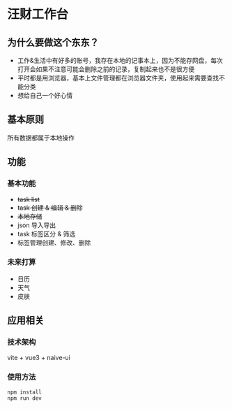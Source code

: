 # 汪财工作台

## 为什么要做这个东东？
- 工作&生活中有好多的账号，我存在本地的记事本上，因为不能存网盘，每次打开会如果不注意可能会删除之前的记录，复制起来也不是很方便
- 平时都是用浏览器，基本上文件管理都在浏览器文件夹，使用起来需要查找不能分类
- 想给自己一个好心情

## 基本原则
所有数据都属于本地操作

## 功能

### 基本功能
- <del>task list</del>
- <del>task 创建 & 编辑 & 删除</del>
- <del>本地存储</del>
- json 导入导出
- task 标签区分 & 筛选
- 标签管理创建、修改、删除

### 未来打算
- 日历
- 天气
- 皮肤

## 应用相关
### 技术架构
vite + vue3 + naive-ui
### 使用方法
`````
npm install 
npm run dev
`````